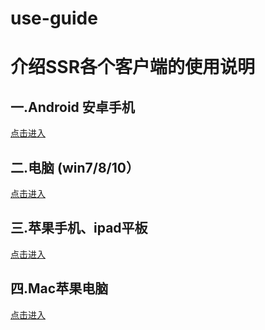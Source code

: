 # use-guide
# **介绍SSR各个客户端的使用说明**

## 一.Android 安卓手机  
[点击进入](https://github.com/smallqiangno/use-guide/blob/master/andriod/READMEAndriod.md)


## 二.电脑 (win7/8/10）
[点击进入](https://github.com/smallqiangno/use-guide/blob/master/andriod/READMEAndriod.md)  

## 三.苹果手机、ipad平板
[点击进入](https://github.com/smallqiangno/use-guide/blob/master/andriod/READMEAndriod.md)  

## 四.Mac苹果电脑
[点击进入](https://github.com/smallqiangno/use-guide/blob/master/andriod/READMEAndriod.md)
